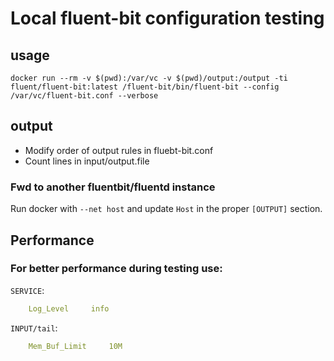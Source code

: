 
# Local fluent-bit configuration testing

## usage

    docker run --rm -v $(pwd):/var/vc -v $(pwd)/output:/output -ti fluent/fluent-bit:latest /fluent-bit/bin/fluent-bit --config /var/vc/fluent-bit.conf --verbose

## output

* Modify order of output rules in fluebt-bit.conf
* Count lines in input/output.file

### Fwd to another fluentbit/fluentd instance

Run docker with `--net host` and update `Host` in the proper `[OUTPUT]` section.


## Performance

### For better performance during testing use:

`SERVICE`:
```yaml
    Log_Level     info
```

`INPUT/tail`:
```yaml
    Mem_Buf_Limit     10M
```
